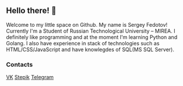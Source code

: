 ## Hello there! 👋


Welcome to my little space on Github. My name is Sergey Fedotov! Currently I'm a Student of Russian Technological University – MIREA. I definitely like programming and at the moment I'm learning Python and Golang. I also have experience in stack of technologies such as HTML/CSS/JavaScript and have knowlegdes of SQL(MS SQL Server).

### Contacts

[VK](https://vk.com/generalfps)
[Stepik](https://stepik.org/users/334678000)
[Telegram](https://t.me/genfps)
